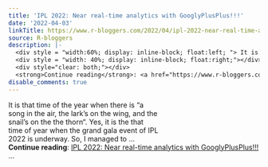 ```yaml
---
title: 'IPL 2022: Near real-time analytics with GooglyPlusPlus!!!'
date: '2022-04-03'
linkTitle: https://www.r-bloggers.com/2022/04/ipl-2022-near-real-time-analytics-with-googlyplusplus/
source: R-bloggers
description: |-
  <div style = "width:60%; display: inline-block; float:left; "> It is that time of the year when there is “a song in the air, the lark’s on the wing, and the snail’s on the the thorn“. Yes, it is the that time of year when the grand gala event of IPL 2022 is underway. So, I managed to ...</div>
  <div style = "width: 40%; display: inline-block; float:right;"></div>
  <div style="clear: both;"></div>
  <strong>Continue reading</strong>: <a href="https://www.r-bloggers.com/2022/04/ipl-2022-near-real-time-analytics-with-googlyplusplus/">IPL 2022: Near real-time analytics with GooglyPlusPlus!!!</a> ...
disable_comments: true
---
```

<div style = "width:60%; display: inline-block; float:left; "> It is that time of the year when there is “a song in the air, the lark’s on the wing, and the snail’s on the the thorn“. Yes, it is the that time of year when the grand gala event of IPL 2022 is underway. So, I managed to ...</div>
<div style = "width: 40%; display: inline-block; float:right;"></div>
<div style="clear: both;"></div>
<strong>Continue reading</strong>: <a href="https://www.r-bloggers.com/2022/04/ipl-2022-near-real-time-analytics-with-googlyplusplus/">IPL 2022: Near real-time analytics with GooglyPlusPlus!!!</a> ...